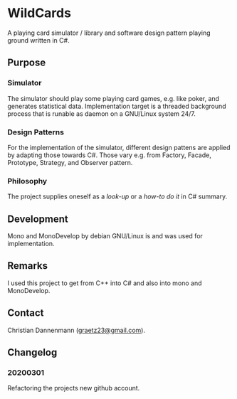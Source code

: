 # WildCards

A playing card simulator / library and software design pattern playing ground written in C#.

## Purpose
### Simulator
The simulator should play some playing card games, e.g. like poker, and generates statistical data. Implementation target is a threaded background process that is runable as daemon on a GNU/Linux system 24/7. 

### Design Patterns
For the implementation of the simulator, different design pattens are applied by adapting those towards C#. Those vary e.g. from Factory, Facade, Prototype, Strategy, and Observer pattern.

### Philosophy
The project supplies oneself as a *look-up* or a *how-to do it* in C# summary.

## Development
Mono and MonoDevelop by debian GNU/Linux is and was used for implementation.

## Remarks
I used this project to get from C++ into C# and also into mono and MonoDevelop.

## Contact
Christian Dannenmann (graetz23@gmail.com).

## Changelog
### 20200301
Refactoring the projects new github account.
